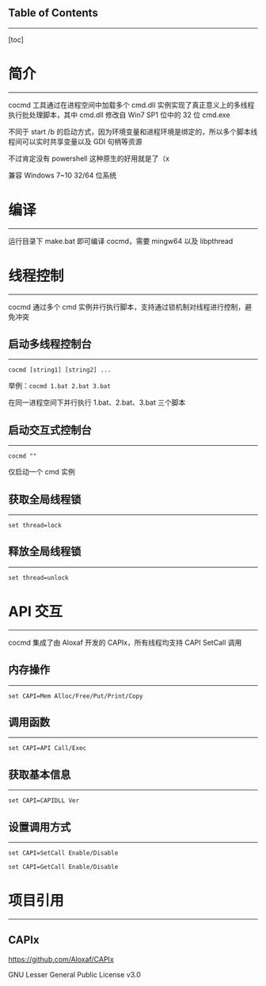 ## Table of Contents

---

[toc]

# 简介

---

cocmd 工具通过在进程空间中加载多个 cmd.dll 实例实现了真正意义上的多线程执行批处理脚本，其中 cmd.dll 修改自 Win7 SP1 位中的 32 位 cmd.exe

不同于 start /b 的启动方式，因为环境变量和进程环境是绑定的，所以多个脚本线程间可以实时共享变量以及 GDI 句柄等资源

不过肯定没有 powershell 这种原生的好用就是了（x

兼容 Windows 7~10 32/64 位系统

# 编译

---

运行目录下 make.bat 即可编译 cocmd，需要 mingw64 以及 libpthread

# 线程控制

---

cocmd 通过多个 cmd 实例并行执行脚本，支持通过锁机制对线程进行控制，避免冲突

## 启动多线程控制台

---

`cocmd [string1] [string2] ...`

举例：`cocmd 1.bat 2.bat 3.bat`

在同一进程空间下并行执行 1.bat、2.bat、3.bat 三个脚本

## 启动交互式控制台

---

`cocmd ""`

仅启动一个 cmd 实例

## 获取全局线程锁

---

`set thread=lock`

## 释放全局线程锁

---

`set thread=unlock`

# API 交互

---

cocmd 集成了由 Aloxaf 开发的 CAPIx，所有线程均支持 CAPI SetCall 调用

## 内存操作

---

`set CAPI=Mem Alloc/Free/Put/Print/Copy`

## 调用函数

---

`set CAPI=API Call/Exec`

## 获取基本信息

---

`set CAPI=CAPIDLL Ver`

## 设置调用方式

---

`set CAPI=SetCall Enable/Disable`

`set CAPI=GetCall Enable/Disable`

# 项目引用

---

## CAPIx

https://github.com/Aloxaf/CAPIx

GNU Lesser General Public License v3.0


